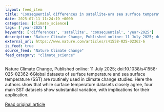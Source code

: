 ```yaml
---
layout: feed_item
title: "Consequential differences in satellite-era sea surface temperature trends across datasets"
date: 2025-07-11 11:24:19 +0000
categories: [climate_science]
tags: ['year-2025']
keywords: ['differences', 'satellite', 'consequential', 'year-2025']
description: "Nature Climate Change, Published online: 11 July 2025; doi:10"
external_url: https://www.nature.com/articles/s41558-025-02362-6
is_feed: true
source_feed: "Nature Climate Change"
feed_category: "climate_science"
---
```


Nature Climate Change, Published online: 11 July 2025; doi:10.1038/s41558-025-02362-6Global datasets of surface temperature and sea surface temperature (SST) are routinely used in climate change studies. Here the authors show that while surface temperature datasets closely agree, four main SST datasets show substantial variation, with implications for their application.

[Read original article](https://www.nature.com/articles/s41558-025-02362-6)
